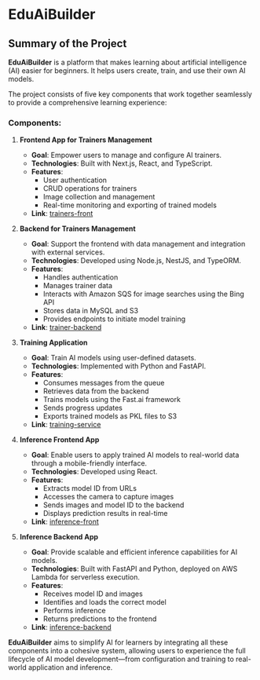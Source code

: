 # EduAiBuilder

## Summary of the Project

**EduAiBuilder**  is a platform that makes learning about artificial intelligence (AI) easier for beginners. It helps users create, train, and use their own AI models.

The project consists of five key components that work together seamlessly to provide a comprehensive learning experience:

### Components:

1. **Frontend App for Trainers Management**
    - **Goal**: Empower users to manage and configure AI trainers.
    - **Technologies**: Built with Next.js, React, and TypeScript.
    - **Features**:
        - User authentication
        - CRUD operations for trainers
        - Image collection and management
        - Real-time monitoring and exporting of trained models
    - **Link**: [trainers-front](https://github.com/EduAiBuilder/trainers-front) 

2. **Backend for Trainers Management**
    - **Goal**: Support the frontend with data management and integration with external services.
    - **Technologies**: Developed using Node.js, NestJS, and TypeORM.
    - **Features**:
        - Handles authentication
        - Manages trainer data
        - Interacts with Amazon SQS for image searches using the Bing API
        - Stores data in MySQL and S3
        - Provides endpoints to initiate model training
    - **Link**: [trainer-backend](https://github.com/EduAiBuilder/trainer-backend) 

3. **Training Application**
    - **Goal**: Train AI models using user-defined datasets.
    - **Technologies**: Implemented with Python and FastAPI.
    - **Features**:
        - Consumes messages from the queue
        - Retrieves data from the backend
        - Trains models using the Fast.ai framework
        - Sends progress updates
        - Exports trained models as PKL files to S3
    - **Link**: [training-service](https://github.com/EduAiBuilder/training-service) 

4. **Inference Frontend App**
    - **Goal**: Enable users to apply trained AI models to real-world data through a mobile-friendly interface.
    - **Technologies**: Developed using React.
    - **Features**:
        - Extracts model ID from URLs
        - Accesses the camera to capture images
        - Sends images and model ID to the backend
        - Displays prediction results in real-time
    - **Link**: [inference-front](https://github.com/EduAiBuilder/inference-front) 

5. **Inference Backend App**
    - **Goal**: Provide scalable and efficient inference capabilities for AI models.
    - **Technologies**: Built with FastAPI and Python, deployed on AWS Lambda for serverless execution.
    - **Features**:
        - Receives model ID and images
        - Identifies and loads the correct model
        - Performs inference
        - Returns predictions to the frontend
    - **Link**: [inference-backend](https://github.com/EduAiBuilder/inference-backend) 

**EduAiBuilder** aims to simplify AI for learners by integrating all these components into a cohesive system, allowing users to experience the full lifecycle of AI model development—from configuration and training to real-world application and inference.
